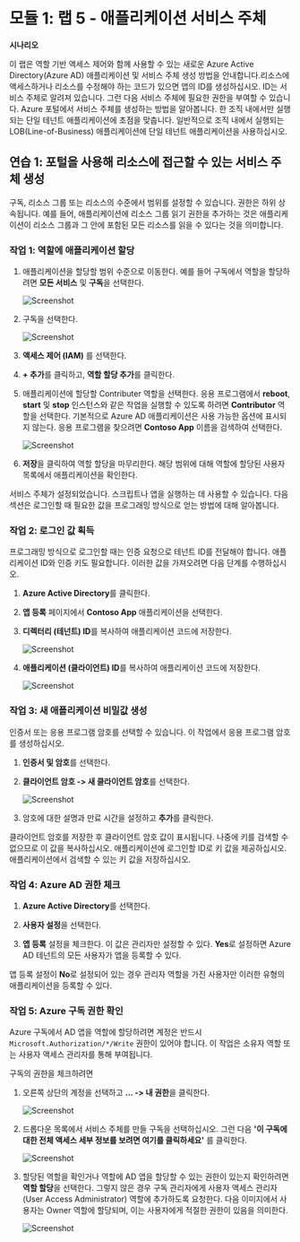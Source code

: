 # 모듈 1: 랩 5 - 애플리케이션 서비스 주체 

**시나리오**

이 랩은 역할 기반 액세스 제어와 함께 사용할 수 있는 새로운 Azure Active Directory(Azure AD) 애플리케이션 및 서비스 주체 생성 방법을 안내합니다.리소스에 액세스하거나 리소스를 수정해야 하는 코드가 있으면 앱의 ID를 생성하십시오. ID는 서비스 주체로 알려져 있습니다. 그런 다음 서비스 주체에 필요한 권한을 부여할 수 있습니다. Azure 포털에서 서비스 주체를 생성하는 방법을 알아봅니다. 한 조직 내에서만 실행되는 단일 테넌트 애플리케이션에 초점을 맞춥니다. 일반적으로 조직 내에서 실행되는 LOB(Line-of-Business) 애플리케이션에 단일 테넌트 애플리케이션을 사용하십시오.


## 연습 1: 포털을 사용해 리소스에 접근할 수 있는 서비스 주체 생성

구독, 리소스 그룹 또는 리소스의 수준에서 범위를 설정할 수 있습니다. 권한은 하위 상속됩니다. 예를 들어, 애플리케이션에 리소스 그룹 읽기 권한을 추가하는 것은 애플리케이션이 리소스 그룹과 그 안에 포함된 모든 리소스를 읽을 수 있다는 것을 의미합니다.

### 작업 1: 역할에 애플리케이션 할당

1.  애플리케이션을 할당할 범위 수준으로 이동한다. 예를 들어 구독에서 역할을 할당하려면 **모든 서비스** 및 **구독**을 선택한다.

       ![Screenshot](../Media/Module-1/8f691464-0b9f-4470-90e1-af30e0ed8db3.png)

1.  구독을 선택한다.

       ![Screenshot](../Media/Module-1/ca7ae5cc-a8e8-488a-a670-e9f54d50d55a.png)

1.  **액세스 제어 (IAM)** 를 선택한다.

1.  **+ 추가**를 클릭하고, **역할 할당 추가**를 클릭한다.

1.  애플리케이션에 할당할 Contributer 역할을 선택한다. 응용 프로그램에서 **reboot**, **start** 및 **stop** 인스턴스와 같은 작업을 실행할 수 있도록 하려면 **Contributor** 역할을 선택한다. 기본적으로 Azure AD 애플리케이션은 사용 가능한 옵션에 표시되지 않는다. 응용 프로그램을 찾으려면 **Contoso App** 이름을 검색하여 선택한다.

     ![Screenshot](../Media/Module-1/d90ae89d-01f5-4198-af96-54d98bd420b5.png)

1.  **저장**을 클릭하여 역할 할당을 마무리한다. 해당 범위에 대해 역할에 할당된 사용자 목록에서 애플리케이션을 확인한다.

서비스 주체가 설정되었습니다. 스크립트나 앱을 실행하는 데 사용할 수 있습니다. 다음 섹션은 로그인할 때 필요한 값을 프로그래밍 방식으로 얻는 방법에 대해 알아봅니다.


### 작업 2: 로그인 값 획득

프로그래밍 방식으로 로그인할 때는 인증 요청으로 테넌트 ID를 전달해야 합니다. 애플리케이션 ID와 인증 키도 필요합니다. 이러한 값을 가져오려면 다음 단계를 수행하십시오.

1.  **Azure Active Directory**를 클릭한다.

1.  **앱 등록** 페이지에서 **Contoso App** 애플리케이션을 선택한다.

1.  **디렉터리 (테넌트) ID**를 복사하여 애플리케이션 코드에 저장한다. 

       ![Screenshot](../Media/Module-1/4b52bc55-279c-4f18-b73d-3a8cb021dc04.png)

1.  **애플리케이션 (클라이언트) ID**를 복사하여 애플리케이션 코드에 저장한다.

       ![Screenshot](../Media/Module-1/fecb544c-32c9-4576-9bec-f71a6b1cc775.png)


### 작업 3: 새 애플리케이션 비밀값 생성

인증서 또는 응용 프로그램 암호를 선택할 수 있습니다. 이 작업에서 응용 프로그램 암호를 생성하십시오.

1.  **인증서 및 암호**를 선택한다.

1.  **클라이언트 암호 -> 새 클라이언트 암호**를 선택한다.
 
     ![Screenshot](../Media/Module-1/701bdb1a-d5c4-49b2-b1ea-6c101f383690.png)

1.  암호에 대한 설명과 만료 시간을 설정하고 **추가**를 클릭한다. 

클라이언트 암호를 저장한 후 클라이언트 암호 값이 표시됩니다. 나중에 키를 검색할 수 없으므로 이 값을 복사하십시오. 애플리케이션에 로그인할 ID로 키 값을 제공하십시오. 애플리케이션에서 검색할 수 있는 키 값을 저장하십시오.

  
### 작업 4: Azure AD 권한 체크

1.  **Azure Active Directory**를 선택한다.

1.  **사용자 설정**을 선택한다.

1.  **앱 등록** 설정을 체크한다. 이 값은 관리자만 설정할 수 있다. **Yes**로 설정하면 Azure AD 테넌트의 모든 사용자가 앱을 등록할 수 있다.

 앱 등록 설정이 **No**로 설정되어 있는 경우 관리자 역할을 가진 사용자만 이러한 유형의 애플리케이션을 등록할 수 있다.


### 작업 5: Azure 구독 권한 확인 

Azure 구독에서 AD 앱을 역할에 할당하려면 계정은 반드시  `Microsoft.Authorization/*/Write` 권한이 있어야 합니다. 이 작업은 소유자 역할 또는 사용자 액세스 관리자를 통해 부여됩니다.

구독의 권한을 체크하려면

1.  오른쪽 상단의 계정을 선택하고 **... -> 내 권한**을 클릭한다.

       ![Screenshot](../Media/Module-1/400ef5ce-a39c-4817-ab7a-3e3ffec272a3.png)

1.  드롭다운 목록에서 서비스 주체를 만들 구독을 선택하십시오. 그런 다음 **'이 구독에 대한 전체 액세스 세부 정보를 보려면 여기를 클릭하세요'** 를 클릭한다. 

       ![Screenshot](../Media/Module-1/ad73e261-fb35-4e53-a95e-cf5c905d6e1a.png)
   
1.  할당된 역할을 확인거나 역할에 AD 앱을 할당할 수 있는 권한이 있는지 확인하려면 **역할 할당**을 선택한다. 그렇지 않은 경우 구독 관리자에게 사용자 액세스 관리자(User Access Administrator) 역할에 추가하도록 요청한다. 다음 이미지에서 사용자는 Owner 역할에 할당되며, 이는 사용자에게 적절한 권한이 있음을 의미한다.

       ![Screenshot](../Media/Module-1/ff15013d-deb0-4c2d-ac01-1866b759d3e0.png)
